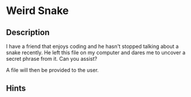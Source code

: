 # Weird Snake

## Description

I have a friend that enjoys coding and he hasn't stopped talking about a snake recently.
He left this file on my computer and dares me to uncover a secret phrase from it. Can you assist?

A file will then be provided to the user.

## Hints

